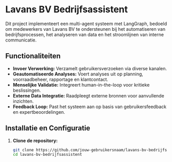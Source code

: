 # Lavans BV Bedrijfsassistent

Dit project implementeert een multi-agent systeem met LangGraph, bedoeld om medewerkers van Lavans BV te ondersteunen bij het automatiseren van bedrijfsprocessen, het analyseren van data en het stroomlijnen van interne communicatie.

## Functionaliteiten
- **Invoer Verwerking:** Verzamelt gebruikersverzoeken via diverse kanalen.
- **Geautomatiseerde Analyses:** Voert analyses uit op planning, voorraadbeheer, rapportage en klantcontact.
- **Menselijke Validatie:** Integreert human-in-the-loop voor kritieke beslissingen.
- **Externe Data Integratie:** Raadpleegt externe bronnen voor aanvullende inzichten.
- **Feedback Loop:** Past het systeem aan op basis van gebruikersfeedback en expertbeoordelingen.

## Installatie en Configuratie

1. **Clone de repository:**
   ```bash
   git clone https://github.com/jouw-gebruikersnaam/lavans-bv-bedrijfsassistent.git
   cd lavans-bv-bedrijfsassistent
